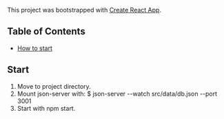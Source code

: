 This project was bootstrapped with [Create React App](https://github.com/facebookincubator/create-react-app).
## Table of Contents
- [How to start](#Start)
## Start
1. Move to project directory.
2. Mount json-server with:
$ json-server --watch src/data/db.json --port 3001
3. Start with npm start.
